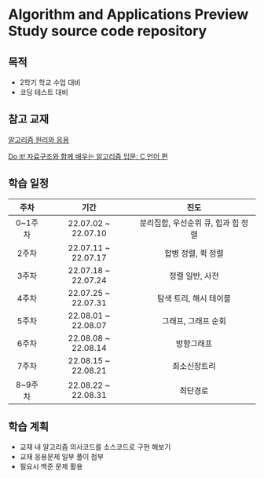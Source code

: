 #  Algorithm and Applications Preview Study source code repository
## 목적
- 2학기 학교 수업 대비
- 코딩 테스트 대비
## 참고 교재
[알고리즘 원리와 응용](http://www.yes24.com/Product/Goods/64239969)

[Do it! 자료구조와 함께 배우는 알고리즘 입문: C 언어 편](http://www.kyobobook.co.kr/product/detailViewKor.laf?mallGb=KOR&barcode=9791188612130)
## 학습 일정
|주차|기간|진도|
|:---:|:---:|:---:|
0~1주차|22.07.02 ~ 22.07.10|분리집합, 우선순위 큐, 힙과 힙 정렬|
2주차|22.07.11 ~ 22.07.17|합병 정렬, 퀵 정렬|
3주차|22.07.18 ~ 22.07.24|정렬 일반, 사전|
4주차|22.07.25 ~ 22.07.31|탐색 트리, 해시 테이블|
5주차|22.08.01 ~ 22.08.07|그래프, 그래프 순회|
6주차|22.08.08 ~ 22.08.14|방향그래프|
7주차|22.08.15 ~ 22.08.21|최소신장트리|
8~9주차|22.08.22 ~ 22.08.31|최단경로|
## 학습 계획
- 교재 내 알고리즘 의사코드를 소스코드로 구현 해보기
- 교재 응용문제 일부 풀이 첨부
- 필요시 백준 문제 활용

